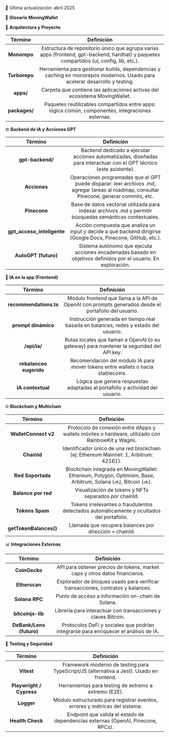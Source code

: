 ﻿📅 Última actualización: abril 2025




📘 **Glosario MovingWallet**

🧱 **Arquitectura y Proyecto**

|**Término**|**Definición**|
| :-: | :-: |
|**Monorepo**|Estructura de repositorio único que agrupa varias apps (frontend, gpt-backend, hardhat) y paquetes compartidos (ui, config, lib, etc.).|
|**Turborepo**|Herramienta para gestionar builds, dependencias y caching en monorepos modernos. Usado para acelerar desarrollo y testing.|
|**apps/**|Carpeta que contiene las aplicaciones activas del ecosistema MovingWallet.|
|**packages/**|Paquetes reutilizables compartidos entre apps: lógica común, componentes, integraciones externas.|



⚙️ **Backend de IA y Acciones GPT**

|**Término**|**Definición**|
| :-: | :-: |
|**gpt-backend/**|Backend dedicado a ejecutar acciones automatizadas, diseñadas para interactuar con el GPT técnico (este asistente).|
|**Acciones**|Operaciones programadas que el GPT puede disparar: leer archivos .md, agregar tareas al roadmap, consultar Pinecone, generar commits, etc.|
|**Pinecone**|Base de datos vectorial utilizada para indexar archivos .md y permitir búsquedas semánticas contextuales.|
|**gpt\_acceso\_inteligente**|Acción compuesta que analiza un input y decide a qué backend dirigirse (Google Docs, Pinecone, GitHub, etc.).|
|**AutoGPT (futuro)**|Sistema autónomo que ejecuta acciones encadenadas basado en objetivos definidos por el usuario. En exploración.|



💬 **IA en la app (Frontend)**

|**Término**|**Definición**|
| :-: | :-: |
|**recommendations.ts**|Módulo frontend que llama a la API de OpenAI con prompts generados desde el portafolio del usuario.|
|**prompt dinámico**|Instrucción generada en tiempo real basada en balances, redes y estado del usuario.|
|**/api/ia/**|Rutas locales que llaman a OpenAI (o su gateway) para mantener la seguridad del API key.|
|**rebalanceo sugerido**|Recomendación del módulo IA para mover tokens entre wallets o hacia stablecoins.|
|**IA contextual**|Lógica que genera respuestas adaptadas al portafolio y actividad del usuario.|



🌐 **Blockchain y Multichain**

|**Término**|**Definición**|
| :-: | :-: |
|**WalletConnect v2**|Protocolo de conexión entre dApps y wallets móviles o hardware, utilizado con RainbowKit y Wagmi.|
|**ChainId**|Identificador único de una red blockchain (ej: Ethereum Mainnet: 1, Arbitrum: 42161).|
|**Red Soportada**|Blockchain integrada en MovingWallet: Ethereum, Polygon, Optimism, Base, Arbitrum, Solana (🔜), Bitcoin (🔜).|
|**Balance por red**|Visualización de tokens y NFTs separados por chainId.|
|**Tokens Spam**|Tokens irrelevantes o fraudulentos detectados automáticamente y ocultados del portafolio.|
|**getTokenBalances()**|Llamada que recupera balances por dirección + chainId.|



📊 **Integraciones Externas**

|**Término**|**Definición**|
| :-: | :-: |
|**CoinGecko**|API para obtener precios de tokens, market caps y otros datos financieros.|
|**Etherscan**|Explorador de bloques usado para verificar transacciones, contratos y balances.|
|**Solana RPC**|Punto de acceso a información on-chain de Solana.|
|**bitcoinjs-lib**|Librería para interactuar con transacciones y claves Bitcoin.|
|**DeBank/Lens (futuro)**|Protocolos DeFi y sociales que podrían integrarse para enriquecer el análisis de IA.|



🧪 **Testing y Seguridad**

|**Término**|**Definición**|
| :-: | :-: |
|**Vitest**|Framework moderno de testing para TypeScript/JS (alternativa a Jest). Usado en frontend.|
|**Playwright / Cypress**|Herramientas para testing de extremo a extremo (E2E).|
|**Logger**|Módulo estructurado para registrar eventos, errores y métricas del sistema.|
|**Health Check**|Endpoint que valida el estado de dependencias externas (OpenAI, Pinecone, RPCs).|





